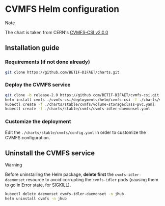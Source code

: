 # CVMFS Helm configuration

> [!NOTE]
> The chart is taken from CERN's [CVMFS-CSI v2.0.0](https://github.com/BETIF-DIFAET/cvmfs-csi/tree/release-2.0)

## Installation guide

### Requirements (if not done already)

```bash
git clone https://github.com/BETIF-DIFAET/charts.git
```

### Deploy the CVMFS service

```bash
git clone -b release-2.0 https://github.com/BETIF-DIFAET/cvmfs-csi.git
helm install cvmfs ./cvmfs-csi/deployments/helm/cvmfs-csi -f ./charts/stable/cvmfs/config.yaml -n jhub
kubectl create -f ./charts/stable/cvmfs/volume-storageclass-pvc.yaml
kubectl create -f ./charts/stable/cvmfs/cvmfs-idler-daemonset.yaml
```

### Customize the deployment
Edit the `./charts/stable/cvmfs/config.yaml` in order to customize the CVMFS configuration. 


## Uninstall the CVMFS service

> [!WARNING]
> Before uninstalling the Helm package, **delete first** the `cvmfs-idler-daemonset` resource to avoid corrupting
the `cvmfs-idler` pods (causing them to go in Error state, for
SIGKILL).

```bash
kubectl delete daemonset cvmfs-idler-daemonset -n jhub
helm uninstall cvmfs -n jhub
```


